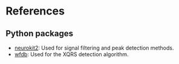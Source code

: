 # References

## Python packages

- [neurokit2](https://neuropsychology.github.io/NeuroKit/): Used for signal filtering and peak detection methods.
- [wfdb](https://doi.org/10.13026/9njx-6322): Used for the XQRS detection algorithm.
